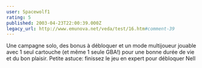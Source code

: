 ```yaml
---
user: Spacewolf1
rating: 5
published: 2003-04-23T22:00:39.000Z
legacy_url: http://www.emunova.net/veda/test/16.htm#comment-39
---
```

Une campagne solo, des bonus à débloquer et un mode multijoueur jouable avec 1 seul cartouche (et même 1 seule GBA!) pour une bonne durée de vie et du bon plaisir. Petite astuce: finissez le jeu en expert pour débloquer Nell